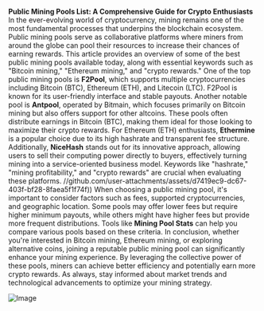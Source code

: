 **Public Mining Pools List: A Comprehensive Guide for Crypto Enthusiasts**
In the ever-evolving world of cryptocurrency, mining remains one of the most fundamental processes that underpins the blockchain ecosystem. Public mining pools serve as collaborative platforms where miners from around the globe can pool their resources to increase their chances of earning rewards. This article provides an overview of some of the best public mining pools available today, along with essential keywords such as "Bitcoin mining," "Ethereum mining," and "crypto rewards."
One of the top public mining pools is **F2Pool**, which supports multiple cryptocurrencies including Bitcoin (BTC), Ethereum (ETH), and Litecoin (LTC). F2Pool is known for its user-friendly interface and stable payouts. Another notable pool is **Antpool**, operated by Bitmain, which focuses primarily on Bitcoin mining but also offers support for other altcoins. These pools often distribute earnings in Bitcoin (BTC), making them ideal for those looking to maximize their crypto rewards.
For Ethereum (ETH) enthusiasts, **Ethermine** is a popular choice due to its high hashrate and transparent fee structure. Additionally, **NiceHash** stands out for its innovative approach, allowing users to sell their computing power directly to buyers, effectively turning mining into a service-oriented business model. Keywords like "hashrate," "mining profitability," and "crypto rewards" are crucial when evaluating these platforms.
 //github.com/user-attachments/assets/d7419ec9-dc67-403f-bf28-8faea5f1f74f))
When choosing a public mining pool, it's important to consider factors such as fees, supported cryptocurrencies, and geographic location. Some pools may offer lower fees but require higher minimum payouts, while others might have higher fees but provide more frequent distributions. Tools like **Mining Pool Stats** can help you compare various pools based on these criteria.
In conclusion, whether you're interested in Bitcoin mining, Ethereum mining, or exploring alternative coins, joining a reputable public mining pool can significantly enhance your mining experience. By leveraging the collective power of these pools, miners can achieve better efficiency and potentially earn more crypto rewards. As always, stay informed about market trends and technological advancements to optimize your mining strategy.

![Image](https://github.com/user-attachments/assets/d7419ec9-dc67-403f-bf28-8faea5f1f74f)
